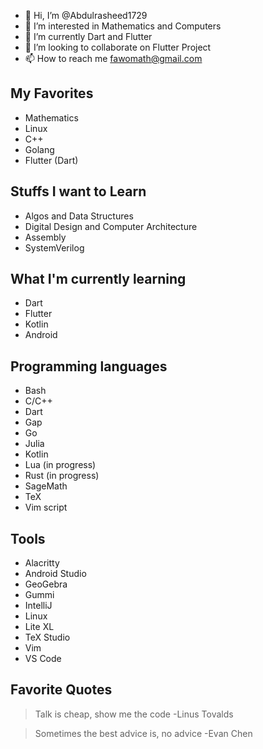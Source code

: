 - 👋 Hi, I’m @Abdulrasheed1729
- 👀 I’m interested in Mathematics and Computers
- 🌱 I’m currently Dart and Flutter
- 💞️ I’m looking to collaborate on Flutter Project
- 📫 How to reach me fawomath@gmail.com
## My Favorites
* Mathematics
* Linux
* C++
* Golang
* Flutter (Dart)

## Stuffs I want to Learn
* Algos and Data Structures
* Digital Design and Computer Architecture
* Assembly
* SystemVerilog


## What I'm currently learning
* Dart
* Flutter 
* Kotlin
* Android

## Programming languages
* Bash
* C/C++
* Dart
* Gap
* Go
* Julia
* Kotlin
* Lua (in progress)
* Rust (in progress)
* SageMath
* TeX
* Vim script

## Tools
* Alacritty
* Android Studio
* GeoGebra
* Gummi
* IntelliJ
* Linux
* Lite XL
* TeX Studio
* Vim
* VS Code


## Favorite Quotes

> Talk is cheap, show me the code -Linus Tovalds

> Sometimes the best advice is, no advice -Evan Chen






<!---
Abdulrasheed1729/Abdulrasheed1729 is a ✨ special ✨ repository because its `README.md` (this file) appears on your GitHub profile.
You can click the Preview link to take a look at your changes.
--->
